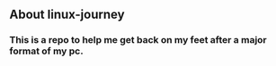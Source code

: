 ## About linux-journey
### This is a repo to help me get back on my feet after a major format of my pc.

